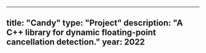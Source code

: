 
---
title: "Candy"
type: "Project"
description: "A C++ library for dynamic floating-point cancellation detection."
year: 2022
---
